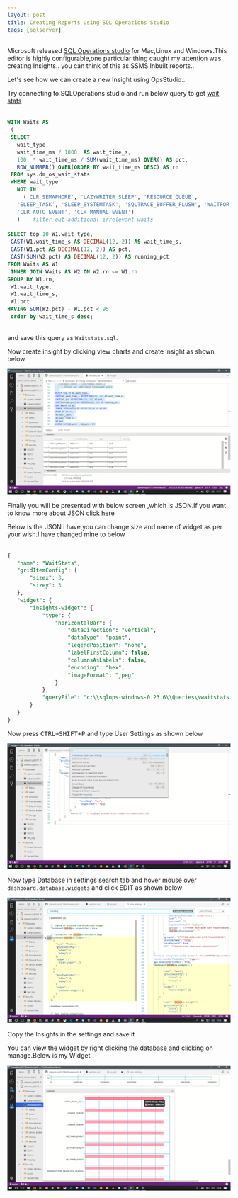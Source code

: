 ```yaml
---
layout: post
title: Creating Reports using SQL Operations Studio
tags: [sqlserver]
---
```



Microsoft released [SQL Operations studio](https://docs.microsoft.com/en-us/sql/sql-operations-studio/download) for Mac,Linux and Windows.This editor is highly configurable,one particular thing caught my attention was creating Insights.. you can think of this as SSMS Inbuilt reports..

Let's see how we can create a new Insight using OpsStudio..

Try connecting to SQLOperations studio and run below query to get [wait stats](https://www.mssqltips.com/sqlservertip/1949/sql-server-sysdmoswaitstats-dmv-queries/)

```sql

WITH Waits AS
 (
 SELECT 
   wait_type, 
   wait_time_ms / 1000. AS wait_time_s,
   100. * wait_time_ms / SUM(wait_time_ms) OVER() AS pct,
   ROW_NUMBER() OVER(ORDER BY wait_time_ms DESC) AS rn
 FROM sys.dm_os_wait_stats
 WHERE wait_type 
   NOT IN
     ('CLR_SEMAPHORE', 'LAZYWRITER_SLEEP', 'RESOURCE_QUEUE',
   'SLEEP_TASK', 'SLEEP_SYSTEMTASK', 'SQLTRACE_BUFFER_FLUSH', 'WAITFOR',
   'CLR_AUTO_EVENT', 'CLR_MANUAL_EVENT')
   ) -- filter out additional irrelevant waits
   
SELECT top 10 W1.wait_type,
 CAST(W1.wait_time_s AS DECIMAL(12, 2)) AS wait_time_s,
 CAST(W1.pct AS DECIMAL(12, 2)) AS pct,
 CAST(SUM(W2.pct) AS DECIMAL(12, 2)) AS running_pct
FROM Waits AS W1
 INNER JOIN Waits AS W2 ON W2.rn <= W1.rn
GROUP BY W1.rn, 
 W1.wait_type, 
 W1.wait_time_s, 
 W1.pct
HAVING SUM(W2.pct) - W1.pct < 95
 order by wait_time_s desc;
 
 ```
 
 and save this query as `Waitstats.sql`.
 
 
 Now create insight by clicking view charts and create insight as shown below
 
 <img  src="/img/output_CarRyl.gif"/>
 
 Finally you will be presented with below screen ,which is JSON.If you want to know more about JSON [click here](https://www.copterlabs.com/json-what-it-is-how-it-works-how-to-use-it/)
 
 Below is the JSON i have,you can change size and name of widget as per your wish.I have changed mine to below
 
 ```sql
 
 {
    "name": "WaitStats",
    "gridItemConfig": {
        "sizex": 3,
        "sizey": 3
    },
    "widget": {
        "insights-widget": {
            "type": {
                "horizontalBar": {
                    "dataDirection": "vertical",
                    "dataType": "point",
                    "legendPosition": "none",
                    "labelFirstColumn": false,
                    "columnsAsLabels": false,
                    "encoding": "hex",
                    "imageFormat": "jpeg"
                }
            },
            "queryFile": "c:\\sqlops-windows-0.23.6\\Queries\\waitstats.sql"
        }
    }
}
```
 
 Now press <kbd>CTRL+SHIFT+P</KBD> and type User Settings as shown below
 

 <img  src="/img/Settings.png"/>
 
 Now type Database in settings search tab and hover mouse over `dashboard.database.widgets`  and click EDIT as shown below
 

 <img  src="/img/databasewidgets.png"/>
 
 Copy the Insights in the settings and save it
 
 
 You can view the widget by right clicking the database and clicking on manage.Below is my Widget
 
 <img  src="/img/insights.png"/>
 
 
 
 
 
 
